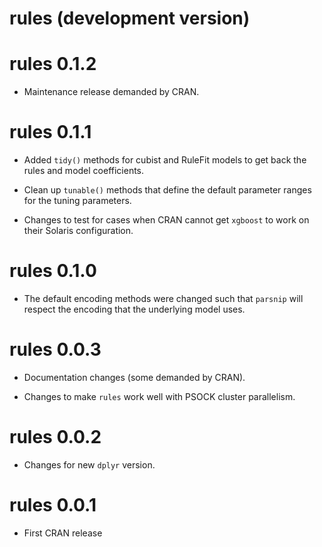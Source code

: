 # rules (development version)

# rules 0.1.2

* Maintenance release demanded by CRAN.

# rules 0.1.1

* Added `tidy()` methods for cubist and RuleFit models to get back the rules and model coefficients. 

* Clean up `tunable()` methods that define the default parameter ranges for the tuning parameters. 

* Changes to test for cases when CRAN cannot get `xgboost` to work on their Solaris configuration. 

# rules 0.1.0

* The default encoding methods were changed such that `parsnip` will respect the encoding that the underlying model uses. 

# rules 0.0.3

* Documentation changes (some demanded by CRAN).

* Changes to make `rules` work well with PSOCK cluster parallelism. 

# rules 0.0.2

* Changes for new `dplyr` version. 

# rules 0.0.1

* First CRAN release
